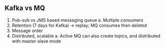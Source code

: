 Kafka vs MQ
--------------------
1.	Pub-sub vs JMS based messaging queue
a.	Multiple consumers
2.	Retention (7 days for Kafka) -> replay; MQ consumes then deleted
3.	Message order
4.	Distributed, scalable
a.	Active MQ can also create topics, and distributed with master-slave mode
